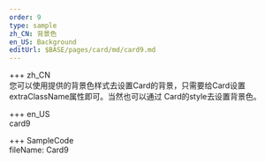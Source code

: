 ```yaml
---   
order: 9 
type: sample  
zh_CN: 背景色
en_US: Background
editUrl: $BASE/pages/card/md/card9.md
---      
```


+++ zh_CN   
您可以使用提供的背景色样式去设置Card的背景，只需要给Card设置extraClassName属性即可。当然也可以通过
    Card的style去设置背景色。

+++ en_US   
card9

+++ SampleCode  
fileName: Card9
